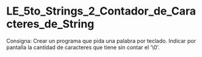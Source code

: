# LE_5to_Strings_2_Contador_de_Caracteres_de_String
 
Consigna:
    Crear un programa que pida una palabra por teclado.
	Indicar por pantalla la cantidad de caracteres que tiene sin contar el ‘\0’.
